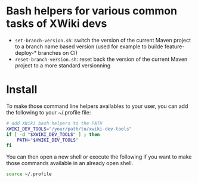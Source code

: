 # Bash helpers for various common tasks of XWiki devs

* `set-branch-version.sh`: switch the version of the current Maven project to a branch name based version (used for example to builde feature-deploy-* branches on CI)
* `reset-branch-version.sh`: reset back the version of the current Maven project to a more standard versionning

# Install

To make those command line helpers availables to your user, you can add the following to your ~/.profile file:

```bash
# add XWiki bash helpers to the PATH
XWIKI_DEV_TOOLS="/your/path/to/xwiki-dev-tools"
if [ -d "$XWIKI_DEV_TOOLS" ] ; then
    PATH="$XWIKI_DEV_TOOLS"
fi
```

You can then open a new shell or execute the following if you want to make those commands available in an already open shell.

```bash
source ~/.profile
```